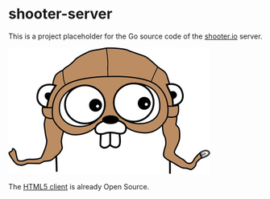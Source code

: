 # shooter-server

This is a project placeholder for the Go source code of the [shooter.io][1]
server.

![Powered by Gophers](./gopher.jpg)

The [HTML5 client][2] is already Open Source.

[1]: http://www.shooter.io
[2]: https://github.com/xiam/shooter-html5

